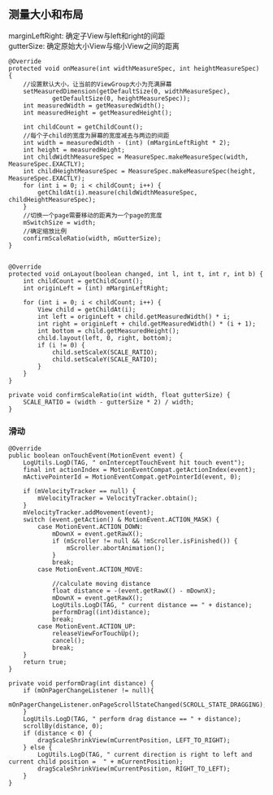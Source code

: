 ## 测量大小和布局 ##

marginLeftRight: 确定子View与left和right的间距  
gutterSize: 确定原始大小View与缩小View之间的距离  


	@Override
	protected void onMeasure(int widthMeasureSpec, int heightMeasureSpec) {
	    //设置默认大小，让当前的ViewGroup大小为充满屏幕
	    setMeasuredDimension(getDefaultSize(0, widthMeasureSpec),
	            getDefaultSize(0, heightMeasureSpec));
	    int measuredWidth = getMeasuredWidth();
	    int measuredHeight = getMeasuredHeight();
	
	    int childCount = getChildCount();
	    //每个子child的宽度为屏幕的宽度减去与两边的间距
	    int width = measuredWidth - (int) (mMarginLeftRight * 2);
	    int height = measuredHeight;
	    int childWidthMeasureSpec = MeasureSpec.makeMeasureSpec(width, MeasureSpec.EXACTLY);
	    int childHeightMeasureSpec = MeasureSpec.makeMeasureSpec(height, MeasureSpec.EXACTLY);
	    for (int i = 0; i < childCount; i++) {
	        getChildAt(i).measure(childWidthMeasureSpec, childHeightMeasureSpec);
	    }
	  	//切换一个page需要移动的距离为一个page的宽度
	    mSwitchSize = width;
	    //确定缩放比例
	    confirmScaleRatio(width, mGutterSize);
	}


	@Override
	protected void onLayout(boolean changed, int l, int t, int r, int b) {
	    int childCount = getChildCount();
	    int originLeft = (int) mMarginLeftRight;
	
	    for (int i = 0; i < childCount; i++) {
	        View child = getChildAt(i);
	        int left = originLeft + child.getMeasuredWidth() * i;
	        int right = originLeft + child.getMeasuredWidth() * (i + 1);
	        int bottom = child.getMeasuredHeight();
	        child.layout(left, 0, right, bottom);
	        if (i != 0) {
	            child.setScaleX(SCALE_RATIO);
	            child.setScaleY(SCALE_RATIO);
	        }
	    }
	}

	private void confirmScaleRatio(int width, float gutterSize) {
    	SCALE_RATIO = (width - gutterSize * 2) / width;
	}  

### 滑动 ###

	@Override
	public boolean onTouchEvent(MotionEvent event) {
	    LogUtils.LogD(TAG, " onInterceptTouchEvent hit touch event");
	    final int actionIndex = MotionEventCompat.getActionIndex(event);
	    mActivePointerId = MotionEventCompat.getPointerId(event, 0);
	
	    if (mVelocityTracker == null) {
	        mVelocityTracker = VelocityTracker.obtain();
	    }
	    mVelocityTracker.addMovement(event);
	    switch (event.getAction() & MotionEvent.ACTION_MASK) {
	        case MotionEvent.ACTION_DOWN:
	            mDownX = event.getRawX();
	            if (mScroller != null && !mScroller.isFinished()) {
	                mScroller.abortAnimation();
	            }
	            break;
	        case MotionEvent.ACTION_MOVE:
	
	            //calculate moving distance
	            float distance = -(event.getRawX() - mDownX);
	            mDownX = event.getRawX();
	            LogUtils.LogD(TAG, " current distance == " + distance);
	            performDrag((int)distance);
	            break;
	        case MotionEvent.ACTION_UP:
	            releaseViewForTouchUp();
	            cancel();
	            break;
	    }
	    return true;
	}
	
	private void performDrag(int distance) {
	    if (mOnPagerChangeListener != null){
	        mOnPagerChangeListener.onPageScrollStateChanged(SCROLL_STATE_DRAGGING);
	    }
	    LogUtils.LogD(TAG, " perform drag distance == " + distance);
	    scrollBy(distance, 0);
	    if (distance < 0) {
	        dragScaleShrinkView(mCurrentPosition, LEFT_TO_RIGHT);
	    } else {
	        LogUtils.LogD(TAG, " current direction is right to left and current child position =  " + mCurrentPosition);
	        dragScaleShrinkView(mCurrentPosition, RIGHT_TO_LEFT);
	    }
	}